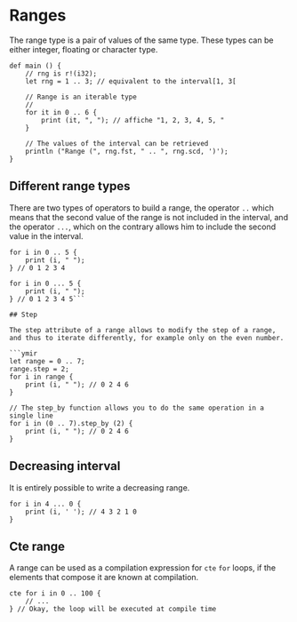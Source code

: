 # Ranges

The range type is a pair of values of the same type. These types can be either integer, floating or character type.

```ymir
def main () {
    // rng is r!(i32);
    let rng = 1 .. 3; // equivalent to the interval[1, 3[

    // Range is an iterable type 
    // 
    for it in 0 .. 6 {
        print (it, ", "); // affiche "1, 2, 3, 4, 5, "
    }

    // The values of the interval can be retrieved
    println ("Range (", rng.fst, " .. ", rng.scd, ')');        
}
```

## Different range types

There are two types of operators to build a range, the operator `..` which means that the second value of the range is not included in the interval, and the operator `...`, which on the contrary allows him to include the second value in the interval.


```ymir
for i in 0 .. 5 {
	print (i, " "); 
} // 0 1 2 3 4

for i in 0 ... 5 {
	print (i, " ");
} // 0 1 2 3 4 5```

## Step 

The step attribute of a range allows to modify the step of a range, and thus to iterate differently, for example only on the even number.

```ymir
let range = 0 .. 7; 
range.step = 2;
for i in range {
	print (i, " "); // 0 2 4 6
}

// The step_by function allows you to do the same operation in a single line
for i in (0 .. 7).step_by (2) {
	print (i, " "); // 0 2 4 6
}
```

## Decreasing interval 

It is entirely possible to write a decreasing range.

```ymir
for i in 4 ... 0 {
	print (i, ' '); // 4 3 2 1 0
}
```

## Cte range

A range can be used as a compilation expression for `cte` `for` loops, if the elements that compose it are known at compilation.

```ymir
cte for i in 0 .. 100 {
	// ... 
} // Okay, the loop will be executed at compile time
```
